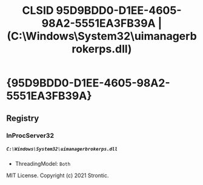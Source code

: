 ﻿---
title: "CLSID 95D9BDD0-D1EE-4605-98A2-5551EA3FB39A | (C:\\Windows\\System32\\uimanagerbrokerps.dll)"
excerpt: What is COM-Object CLSID 95D9BDD0-D1EE-4605-98A2-5551EA3FB39A?
---

# {95D9BDD0-D1EE-4605-98A2-5551EA3FB39A}


## Registry


### InProcServer32

##### `C:\Windows\System32\uimanagerbrokerps.dll`
* ThreadingModel: `Both`

MIT License. Copyright (c) 2021 Strontic.


